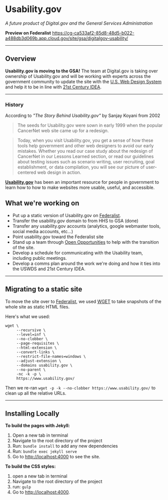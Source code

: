 # Usability.gov

_A future product of Digital.gov and the General Services Administration_

**Preview on Federalist** https://cg-ca533af2-85d8-48d5-b022-a488db3d069b.app.cloud.gov/site/gsa/digitalgov-usability/

---

## Overview

**Usability.gov is moving to the GSA!**
The team at Digital.gov is taking over ownership of Usability.gov and will be working with experts across the government community to update the site with the [U.S. Web Design System](https://designsystem.digital.gov/) and help it to be in line with [21st Century IDEA](https://digital.gov/resources/21st-century-integrated-digital-experience-act/).



---



### History

According to _"The Story Behind Usability.gov"_ by Sanjay Koyani from 2002

> The seeds for Usability.gov were sown in early 1999 when the popular CancerNet web site came up for a redesign.

> Today, when you visit Usability.gov, you get a sense of how these tools help government and other web designers to avoid our early mistakes. Whether you read our case study about the redesign of CancerNet in our Lessons Learned section, or read our guidelines about testing issues such as scenario writing, user recruiting, goal establishment, or data compilation, you will see our picture of user-centered web design in action.


[**Usability.gov**](Usability.gov) has been an important resource for people in government to learn how to how to make websites more usable, useful, and accessible.


## What we're working on

- Put up a static version of Usability.gov on [Federalist](https://federalist.18f.gov/).
- Transfer the usability.gov domain to from HHS to GSA (done)
- Transfer any usability.gov accounts (analytics, google webmaster tools, social media accounts, etc...)
- Point usability.gov toward the Federalist site
- Stand up a team through [Open Opportunities](https://openopps.usajobs.gov/) to help with the transition of the site.
- Develop a schedule for communicating with the Usability team, including public meetings.
- Develop a comms plan around the work we're doing and how it ties into the USWDS and 21st Century IDEA.



---


## Migrating to a static site

To move the site over to [Federalist](https://federalist.18f.gov/), we used [WGET](https://www.gnu.org/software/wget/manual/wget.html) to take snapshots of the whole site as static HTML files.

Here's what we used:

```
wget \
     --recursive \
     --level=inf \
     --no-clobber \
     --page-requisites \
     --html-extension \
     --convert-links \
     --restrict-file-names=windows \
     --adjust-extension \
     --domains usability.gov \
     --no-parent \
     -nc -k -p \
     https://www.usability.gov/
```

Then we re-ran `wget -p -k --no-clobber https://www.usability.gov/` to clean up all the relative URLs.

---

## Installing Locally



**To build the pages with Jekyll:**
1. Open a new tab in terminal
1. Navigate to the root directory of the project
1. Run: `bundle install` to add any new dependencies
1. Run: `bundle exec jekyll serve`
1. Go to <http://localhost:4000> to see the site.

**To build the CSS styles:**
1. open a new tab in terminal
2. Navigate to the root directory of the project
3. run: `gulp`
4. Go to <http://localhost:4000>.
